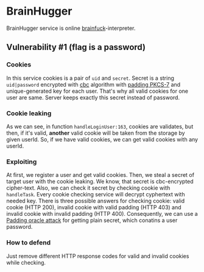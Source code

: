 # BrainHugger

BrainHugger service is online [brainfuck](https://en.wikipedia.org/wiki/Brainfuck)-interpreter.

## Vulnerability #1 (flag is a password)
### Cookies
In this service cookies is a pair of `uid` and `secret`. Secret is a string `uid|password` encrypted with [cbc](https://en.wikipedia.org/wiki/Block_cipher_mode_of_operation#Cipher_Block_Chaining_(CBC)) algorithm with [padding PKCS-7](https://en.wikipedia.org/wiki/PKCS) and unique-generated key for each user. That's why all valid cookies for one user are same. Server keeps exactly this secret instead of password.
### Cookie leaking
As we can see, in function `handleLoginUser:163`, cookies are validates, but then, if it's valid,
**another** valid cookie will be taken from the storage by given userId. So, if we have valid cookies, we can get valid cookies with any userId.

### Exploiting
At first, we register a user and get valid cookies. Then, we steal a secret of target user with the cookie leaking. We know, that secret is cbc-encrypted cipher-text. Also, we can check it secret by checking cookie with `handleTask`. Every cookie checking service will decrypt cyphertext with needed key. There is three possible answers for checking cookie: valid cookie (HTTP 200), invalid cookie with valid padding (HTTP 403) and invalid cookie with invalid padding (HTTP 400). Consequently, we can use a [Padding oracle attack](https://en.wikipedia.org/wiki/Padding_oracle_attack) for getting plain secret, which conatins a user password.

### How to defend
Just remove different HTTP response codes for valid and invalid cookies while checking.

